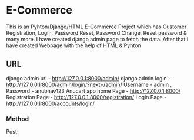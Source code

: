 # E-Commerce

This is an Pyhton/Django/HTML E-Commerce Project which has Customer Registration, Login, Password Reset, Password Change, Reset password & many more. I have created django admin page to fetch the data. After that I have created Webpage with the help of HTML & Pyhton  

## URL

django admin url - http://127.0.0.1:8000/admin/
django admin login - http://127.0.0.1:8000/admin/login/?next=/admin/
Username - admin , Password - anubhav123
Anucart app home Page - http://127.0.0.1:8000/
Registration Page - http://127.0.0.1:8000/registration/
Login Page - http://127.0.0.1:8000/accounts/login/

### Method 

Post

